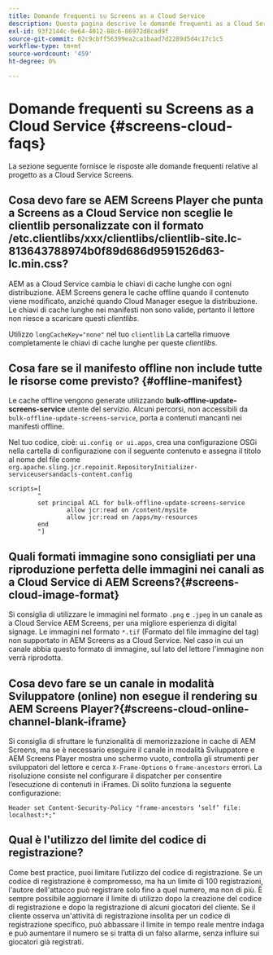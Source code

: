 ```yaml
---
title: Domande frequenti su Screens as a Cloud Service
description: Questa pagina descrive le domande frequenti as a Cloud Service di Screens.
exl-id: 93f2144c-0e64-4012-88c6-86972d8cad9f
source-git-commit: 02c9cbff56399ea2ca1baad7d2289d5d4c17c1c5
workflow-type: tm+mt
source-wordcount: '459'
ht-degree: 0%

---
```


# Domande frequenti su Screens as a Cloud Service {#screens-cloud-faqs}

La sezione seguente fornisce le risposte alle domande frequenti relative al progetto as a Cloud Service Screens.

## Cosa devo fare se AEM Screens Player che punta a Screens as a Cloud Service non sceglie le clientlib personalizzate con il formato /etc.clientlibs/xxx/clientlibs/clientlib-site.lc-813643788974b0f89d686d9591526d63-lc.min.css?

AEM as a Cloud Service cambia le chiavi di cache lunghe con ogni distribuzione. AEM Screens genera le cache offline quando il contenuto viene modificato, anziché quando Cloud Manager esegue la distribuzione. Le chiavi di cache lunghe nei manifesti non sono valide, pertanto il lettore non riesce a scaricare questi *clientlibs*.

Utilizzo `longCacheKey="none"` nel tuo `clientlib` La cartella rimuove completamente le chiavi di cache lunghe per queste *clientlibs*.


## Cosa fare se il manifesto offline non include tutte le risorse come previsto? {#offline-manifest}

Le cache offline vengono generate utilizzando **bulk-offline-update-screens-service** utente del servizio. Alcuni percorsi, non accessibili da `bulk-offline-update-screens-service`, porta a contenuti mancanti nei manifesti offline.

Nel tuo codice, cioè: `ui.config or ui.apps`, crea una configurazione OSGi nella cartella di configurazione con il seguente contenuto e assegna il titolo al nome del file come `org.apache.sling.jcr.repoinit.RepositoryInitializer-serviceusersandacls-content.config`

```
scripts=[
        "
        set principal ACL for bulk-offline-update-screens-service
                allow jcr:read on /content/mysite
                allow jcr:read on /apps/my-resources
        end
        "] 
```

## Quali formati immagine sono consigliati per una riproduzione perfetta delle immagini nei canali as a Cloud Service di AEM Screens?{#screens-cloud-image-format}

Si consiglia di utilizzare le immagini nel formato `.png` e `.jpeg` in un canale as a Cloud Service AEM Screens, per una migliore esperienza di digital signage.
Le immagini nel formato `*.tif` (Formato del file immagine del tag) non supportato in AEM Screens as a Cloud Service. Nel caso in cui un canale abbia questo formato di immagine, sul lato del lettore l&#39;immagine non verrà riprodotta.

## Cosa devo fare se un canale in modalità Sviluppatore (online) non esegue il rendering su AEM Screens Player?{#screens-cloud-online-channel-blank-iframe}

Si consiglia di sfruttare le funzionalità di memorizzazione in cache di AEM Screens, ma se è necessario eseguire il canale in modalità Sviluppatore e AEM Screens Player mostra uno schermo vuoto, controlla gli strumenti per sviluppatori del lettore e cerca `X-Frame-Options` o `frame-ancestors` errori. La risoluzione consiste nel configurare il dispatcher per consentire l’esecuzione di contenuti in iFrames. Di solito funziona la seguente configurazione:

```
Header set Content-Security-Policy "frame-ancestors ‘self’ file: localhost:*;"
```

## Qual è l&#39;utilizzo del limite del codice di registrazione?

Come best practice, puoi limitare l’utilizzo del codice di registrazione. Se un codice di registrazione è compromesso, ma ha un limite di 100 registrazioni, l&#39;autore dell&#39;attacco può registrare solo fino a quel numero, ma non di più. È sempre possibile aggiornare il limite di utilizzo dopo la creazione del codice di registrazione e dopo la registrazione di alcuni giocatori del cliente. Se il cliente osserva un&#39;attività di registrazione insolita per un codice di registrazione specifico, può abbassare il limite in tempo reale mentre indaga e può aumentare il numero se si tratta di un falso allarme, senza influire sui giocatori già registrati.
